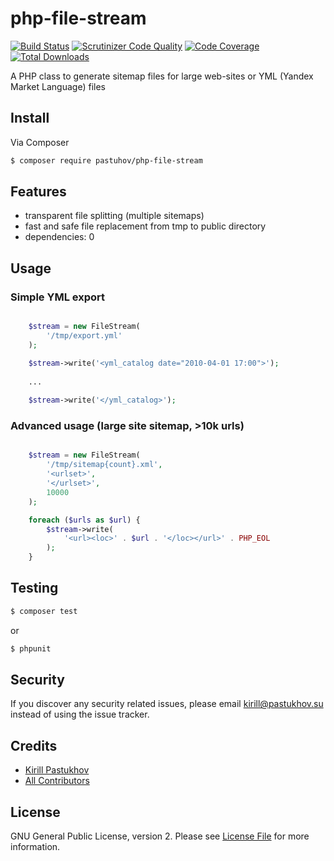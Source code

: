 # php-file-stream

[![Build Status](https://travis-ci.org/pastuhov/php-file-stream.svg)](https://travis-ci.org/pastuhov/php-file-stream)
[![Scrutinizer Code Quality](https://scrutinizer-ci.com/g/pastuhov/php-file-stream/badges/quality-score.png?b=master)](https://scrutinizer-ci.com/g/pastuhov/php-file-stream/?branch=master)
[![Code Coverage](https://scrutinizer-ci.com/g/pastuhov/php-file-stream/badges/coverage.png?b=master)](https://scrutinizer-ci.com/g/pastuhov/php-file-stream/?branch=master)
[![Total Downloads](https://poser.pugx.org/pastuhov/php-file-stream/downloads)](https://packagist.org/packages/pastuhov/php-file-stream)

A PHP class to generate sitemap files for large web-sites or YML (Yandex Market Language) files

## Install

Via Composer

``` bash
$ composer require pastuhov/php-file-stream
```

## Features

* transparent file splitting (multiple sitemaps)
* fast and safe file replacement from tmp to public directory
* dependencies: 0

## Usage

### Simple YML export

```php

    $stream = new FileStream(
        '/tmp/export.yml'
    );

    $stream->write('<yml_catalog date="2010-04-01 17:00">');
    
    ...
    
    $stream->write('</yml_catalog>');
```

### Advanced usage (large site sitemap, >10k urls)

```php

    $stream = new FileStream(
        '/tmp/sitemap{count}.xml',
        '<urlset>',
        '</urlset>',
        10000
    );

    foreach ($urls as $url) {
        $stream->write(
            '<url><loc>' . $url . '</loc></url>' . PHP_EOL
        );
    }

```

## Testing

``` bash
$ composer test
```
or
```bash
$ phpunit
```

## Security

If you discover any security related issues, please email kirill@pastukhov.su instead of using the issue tracker.

## Credits

- [Kirill Pastukhov](https://github.com/pastuhov)
- [All Contributors](../../contributors)

## License

GNU General Public License, version 2. Please see [License File](LICENSE) for more information.
